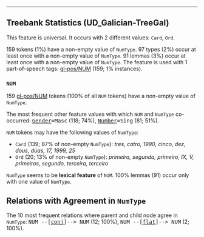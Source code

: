 

--------------------------------------------------------------------------------

## Treebank Statistics (UD_Galician-TreeGal)

This feature is universal.
It occurs with 2 different values: `Card`, `Ord`.

159 tokens (1%) have a non-empty value of `NumType`.
97 types (2%) occur at least once with a non-empty value of `NumType`.
91 lemmas (3%) occur at least once with a non-empty value of `NumType`.
The feature is used with 1 part-of-speech tags: [gl-pos/NUM]() (159; 1% instances).

### `NUM`

159 [gl-pos/NUM]() tokens (100% of all `NUM` tokens) have a non-empty value of `NumType`.

The most frequent other feature values with which `NUM` and `NumType` co-occurred: <tt><a href="Gender.html">Gender</a>=Masc</tt> (118; 74%), <tt><a href="Number.html">Number</a>=Sing</tt> (81; 51%).

`NUM` tokens may have the following values of `NumType`:

* `Card` (139; 87% of non-empty `NumType`): <em>tres, catro, 1990, cinco, dez, dous, dúas, 17, 1999, 25</em>
* `Ord` (20; 13% of non-empty `NumType`): <em>primeira, segunda, primeiro, IX, V, primeiros, segundo, terceira, terceiro</em>

`NumType` seems to be **lexical feature** of `NUM`. 100% lemmas (91) occur only with one value of `NumType`.

## Relations with Agreement in `NumType`

The 10 most frequent relations where parent and child node agree in `NumType`:
<tt>NUM --[<a href="../dep/conj.html">conj</a>]--> NUM</tt> (12; 100%),
<tt>NUM --[<a href="../dep/flat.html">flat</a>]--> NUM</tt> (2; 100%).

